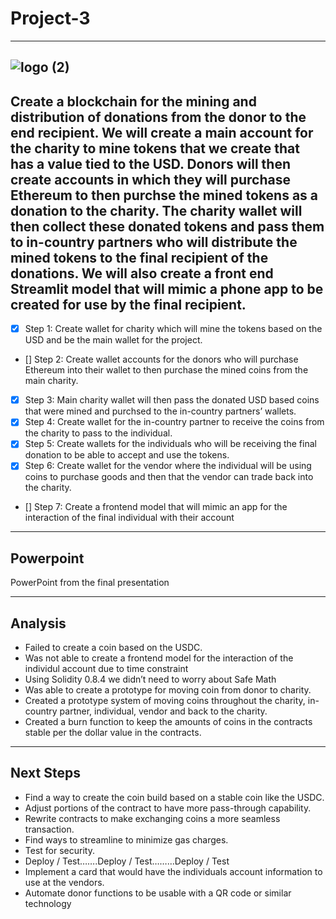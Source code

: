 # Project-3
---
![logo (2)](https://user-images.githubusercontent.com/95944553/169931289-f562db29-e5bd-4839-88af-56aebb63d78e.svg)
---
Create a blockchain for the mining and distribution of donations from the donor to the end recipient. We will create a main account for the charity to mine tokens that we create that has a value tied to the USD. Donors will then create accounts in which they will purchase Ethereum to then purchse the mined tokens as a donation to the charity. The charity wallet will then collect these donated tokens and pass them to in-country partners who will distribute the mined tokens to the final recipient of the donations. We will also create a front end Streamlit model that will mimic a phone app to be created for use by the final recipient.
---
* [X] Step 1: Create wallet for charity which will mine the tokens based on the USD and be the main wallet for the project.
* [] Step 2: Create wallet accounts for the donors who will purchase Ethereum into their wallet to then purchase the mined coins from the main charity.
* [X] Step 3: Main charity wallet will then pass the donated USD based coins that were mined and purchsed to the in-country partners’ wallets.
* [X] Step 4: Create wallet for the in-country partner to receive the coins from the charity to pass to the individual.
* [X] Step 5: Create wallets for the individuals who will be receiving the final donation to be able to accept and use the tokens.
* [X] Step 6: Create wallet for the vendor where the individual will be using coins to purchase goods and then that the vendor can trade back into the charity.
* [] Step 7: Create a frontend model that will mimic an app for the interaction of the final individual with their account
---
## Powerpoint
PowerPoint from the final presentation

---
## Analysis
* Failed to create a coin based on the USDC.
* Was not able to create a frontend model for the interaction of the individul account due to time constraint
* Using Solidity 0.8.4 we didn’t need to worry about Safe Math
* Was able to create a prototype for moving coin from donor to charity.
* Created a prototype system of moving coins throughout the charity, in-country partner, individual, vendor and back to the charity.
* Created a burn function to keep the amounts of coins in the contracts stable per the dollar value in the contracts.
---
## Next Steps
* Find a way to create the coin build based on a stable coin like the USDC.
* Adjust portions of the contract to have more pass-through capability.
* Rewrite contracts to make exchanging coins a more seamless transaction.
* Find ways to streamline to minimize gas charges.
* Test for security.
* Deploy / Test…….Deploy / Test………Deploy / Test
* Implement a card that would have the individuals account information to use at the vendors.
* Automate donor functions to be usable with a QR code or similar technology
